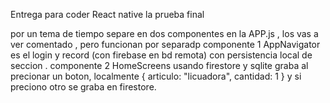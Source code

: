 Entrega para coder React native la prueba final

por un tema de tiempo separe en dos componentes en la APP.js , los vas a ver comentado , pero funcionan por separadp
componente 1 AppNavigator es el login y record  (con firebase en bd remota) con persistencia local de seccion .
componente 2 HomeScreens usando firestore y sqlite graba al precionar un boton, localmente  { articulo: "licuadora", cantidad: 1 } y si preciono otro se graba en firestore.
